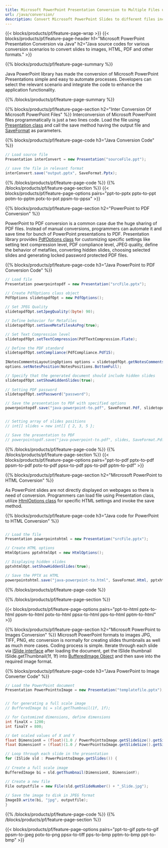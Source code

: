```yaml
---
title: Microsoft PowerPoint Presentation Conversion to Multiple Files using Java 
url: /java/conversion/
description: Convert Microsoft PowerPoint Slides to different files including HTML, PDF and image formats within Java based applications.
---
```


{{< blocks/products/pf/feature-page-wrap >}}
{{< blocks/products/pf/feature-page-header h1="Microsoft PowerPoint Presentation Conversion via Java" h2="Java source codes for various conversion scenarios to convert slides to images, HTML, PDF and other formats." >}}

{{% blocks/products/pf/feature-page-summary %}}

Java PowerPoint library has made the conversion of Microsoft PowerPoint Presentations simple and easy to automate processes. Developers can select the relevant scenario and integrate the code to enhance the application functionality. 

{{% /blocks/products/pf/feature-page-summary  %}}

{{% blocks/products/pf/feature-page-section  h2="Inter Conversion Of Microsoft PowerPoint Files" %}}
Interconversion of Microsoft PowerPoint files programmatically is just a two lines code. Load the file using [Presentation class](https://apireference.aspose.com/slides/java/com.aspose.slides/Presentation) and call the save method having the output file and [SaveFormat](https://apireference.aspose.com/slides/java/com.aspose.slides/SaveFormat) as parameters.

{{% blocks/products/pf/feature-page-code h3="Java Conversion Code" %}}

```cs
// Load source file
Presentation interConvert = new Presentation("sourceFile.ppt");

// save the file in relevant format
interConvert.save("output.pptx", SaveFormat.Pptx);   
```
{{% /blocks/products/pf/feature-page-code  %}}
{{% /blocks/products/pf/feature-page-section %}}
{{< blocks/products/pf/feature-page-options pairs="ppt-to-pptx pptx-to-ppt potm-to-pptm potx-to-pot ppsm-to-ppsx" >}}


{{% blocks/products/pf/feature-page-section  h2="PowerPoint to PDF Conversion" %}}

PowerPoint to PDF conversion is a common case due the huge sharing of PDF files. Instead of manual conversions, programmers can automate it and save time for bunch of PowerPoint presentations to PDF. Presentation library provides [PdfOptions class](https://apireference.aspose.com/java/slides/com.aspose.slides/PdfOptions) for customizing specific settings like setting text compression level, PDF compliance level, JPEG quality, define the behavior of metafiles, converting hidden slides, choosing selected slides and generating locked password protected PDF files.

{{% blocks/products/pf/feature-page-code h3="Java PowerPoint to PDF Conversion Code" %}}

```cs
// Load file
Presentation powerpointopdf = new Presentation("srcFile.pptx");

// Create PdfOptions class object
PdfOptions slidetopdfOpt = new PdfOptions();
               
// Set JPEG Quality
slidetopdfOpt.setJpegQuality((byte) 90);

// Define behavior for Metafiles
slidetopdfOpt.setSaveMetafilesAsPng(true);

// Set Text Compression level
slidetopdfOpt.setTextCompression(PdfTextCompression.Flate);

// Define the PDF standard
slidetopdfOpt.setCompliance(PdfCompliance.Pdf15);
              
INotesCommentsLayoutingOptions options = slidetopdfOpt.getNotesCommentsLayouting();
options.setNotesPosition(NotesPositions.BottomFull);

// Specify that the generated document should include hidden slides
slidetopdfOpt.setShowHiddenSlides(true);
	
// Setting PDF password
slidetopdfOpt.setPassword("password");	

// Save the presentation to PDF with specified options
powerpointopdf.save("java-powerpoint-to.pdf", SaveFormat.Pdf, slidetopdfOpt);


// Setting array of slides positions
// int[] slides = new int[] { 2, 3, 5 };

// Save the presentation to PDF
// powerpointopdf.save("java-powerpoint-to.pdf", slides, SaveFormat.Pdf);

```
{{% /blocks/products/pf/feature-page-code  %}}
{{% /blocks/products/pf/feature-page-section %}}
{{< blocks/products/pf/feature-page-options pairs="ppt-to-pdf pptx-to-pdf ppsm-to-pdf potx-to-pdf ppsx-to-pdf pps-to-pdf pptm-to-pdf" >}}


{{% blocks/products/pf/feature-page-section  h2="Mircrosoft PowerPoint to HTML Conversion" %}}

As PowerPoint slides are not directly displayed on webpages so there is need of conversion. Programmers can load file using Presentation class, utilize [HtmlOptions class](https://apireference.aspose.com/slides/java/com.aspose.slides/HtmlOptions) for specific HTML settings and invoke the save method.

{{% blocks/products/pf/feature-page-code h3="Java code for PowerPoint to HTML Conversion" %}}

```cs

// Load the file
Presentation powerpointohtml = new Presentation("srcFile.pptx");

// Create HTML options
HtmlOptions pptxhtmlOpt = new HtmlOptions();

// Displaying hidden slides
pptxhtmlOpt.setShowHiddenSlides(true);

// Save the PPTX as HTML
powerpointohtml.save("java-powerpoint-to.html", SaveFormat.Html, pptxhtmlOpt); 

```
{{% /blocks/products/pf/feature-page-code %}}

{{% /blocks/products/pf/feature-page-section %}}

{{< blocks/products/pf/feature-page-options pairs="ppt-to-html pptx-to-html ppsm-to-html potx-to-html ppsx-to-html pps-to-html pptm-to-html" >}}

{{% blocks/products/pf/feature-page-section  h2="Microsoft PowerPoint to Images Conversion" %}}
Microsoft PowerPoint formats to images JPG, TIFF, PNG, etc conversion is normally for creating slides thumbnails as well as much more cases. Coding process is simple. Iterate through each slide via [ISlide interface](https://apireference.aspose.com/slides/java/com.aspose.slides/ISlide) after loading the document, get the ISlide thumbnail ISlide.getThumbnail(1f, 1f) into [BufferedImage  Object](https://docs.oracle.com/javase/7/docs/api/java/awt/image/BufferedImage.html) and then save into the required image format. 

{{% blocks/products/pf/feature-page-code h3="Java PowerPoint to Image Converter Code" %}}
```cs
// Load the PowerPoint document
Presentation PowerPointtoImage = new Presentation("templatefile.pptx");


// for generating a full scale image
// BufferedImage bi = sld.getThumbnail(1f, 1f);

// for Customized dimensions, define dimensions
int finalX = 1200;
int finalY = 800;

// Get scaled values of X and Y
float DimensionX = (float)(1.0 / PowerPointtoImage.getSlideSize().getSize().getWidth()) * finalX;
float DimensionY = (float)(1.0 / PowerPointtoImage.getSlideSize().getSize().getHeight()) * finalY;

// Loop through each slide in the presentation
for (ISlide sld : PowerPointtoImage.getSlides()) {
	
// Create a full scale image
BufferedImage bi = sld.getThumbnail(DimensionX, DimensionY);

// Create a new file
File outputfile = new File(sld.getSlideNumber() + "_Slide.jpg");
	
// Save the image to disk in JPEG format
ImageIO.write(bi, "jpg", outputfile);
}
```
{{% /blocks/products/pf/feature-page-code %}}
{{% /blocks/products/pf/feature-page-section %}}

{{< blocks/products/pf/feature-page-options pairs="ppt-to-gif pptx-to-gif ppsm-to-jpeg potx-to-png ppsx-to-tiff pps-to-bmp pptm-to-bmp ppt-to-bmp" >}}